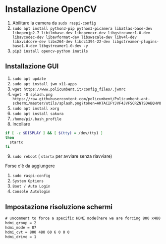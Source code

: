 # Installazione OpenCV

1. Abilitare la camera da `sudo raspi-config`
2. `sudo apt install python3-pip python3-picamera libatlas-base-dev libopenjp2-7 libilmbase-dev libopenexr-dev libgstreamer1.0-dev libavcodec-dev libavformat-dev libswscale-dev libv4l-dev libxvidcore-dev libx264-dev libdc1394-22-dev libgstreamer-plugins-base1.0-dev libgstreamer1.0-dev -y`
3. `pip3 install opencv-python imutils`

## Installazione GUI

1. `sudo apt update`
2. `sudo apt install jwm x11-apps`
3. `wget https://www.policumbent.it/config_files/.jwmrc`
4. `wget -O splash.png https://raw.githubusercontent.com/policumbent/Policumbent-ant-schermi/master/utils/splash.png?token=AKTACIFYJVF4JVFSCRZNTSDABQHVO`
5. `sudo apt install xorg`
6. `sudo apt install sakura`
7. `/home/pi/.bash_profile`
8. Incollare

```bash
if [ -z $DISPLAY ] && [ $(tty) = /dev/tty1 ]
then
  startx
fi
```

9. `sudo reboot` ( `startx` per avviare senza riavviare)

Forse c'è da aggiungere

1. `sudo raspi-config`
2. `System Options`
3. `Boot / Auto Login`
4. `Console Autologin`

## Impostazione risoluzione schermi

```txt
# uncomment to force a specific HDMI mode(here we are forcing 800 x480!)
hdmi_group = 2
hdmi_mode = 87
hdmi_cvt = 800 480 60 6 0 0 0
hdmi_drive = 1
```
